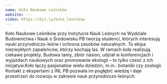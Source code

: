 ```yaml
---
name: Koło Naukowe Leśników
website: ---
video: https://bit.ly/kolo_lesnikow
---
```

Koło Naukowe Leśników przy Instytucie Nauk Leśnych na Wydziale Budownictwa i Nauk o Środowisku PB tworzą studenci, których interesują nauki przyrodniczo-leśne i ochrona zasobów naturalnych. To ekipa niezwykłych zapaleńców, którzy kochają las. W ramach koła realizują ciekawe projekty. Budowa tamy, zbiór nasion, udział w konferencjach i wyjazdach naukowych oraz promowanie ekologii – to tylko cześć z ich inicjatyw.Koło łączy pasjonatów wielu dziedzin, m.in.: botaniki czy zoologii. Kontakt z ekspertami z INL PB pozwala im pogłębić wiedzę i daje przestrzeń do rozwoju w zakresie nauk przyrodniczo-leśnych.